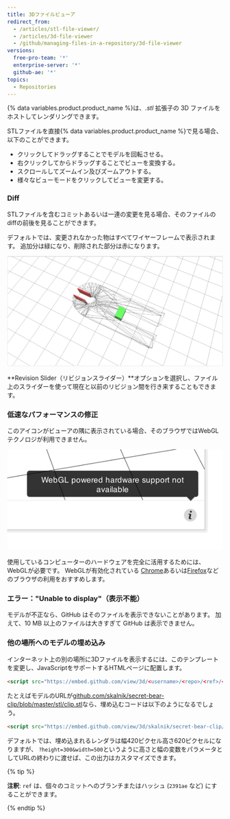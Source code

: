 ```yaml
---
title: 3Dファイルビューア
redirect_from:
  - /articles/stl-file-viewer/
  - /articles/3d-file-viewer
  - /github/managing-files-in-a-repository/3d-file-viewer
versions:
  free-pro-team: '*'
  enterprise-server: '*'
  github-ae: '*'
topics:
  - Repositories
---
```


{% data variables.product.product_name %}は、*.stl* 拡張子の 3D ファイルをホストしてレンダリングできます。

STLファイルを直接{% data variables.product.product_name %}で見る場合、以下のことができます。

* クリックしてドラッグすることでモデルを回転させる。
* 右クリックしてからドラッグすることでビューを変換する。
* スクロールしてズームイン及びズームアウトする。
* 様々なビューモードをクリックしてビューを変更する。

### Diff

STLファイルを含むコミットあるいは一連の変更を見る場合、そのファイルのdiffの前後を見ることができます。

デフォルトでは、変更されなかった物はすべてワイヤーフレームで表示されます。 追加分は緑になり、削除された部分は赤になります。

![ワイヤーフレーム](/assets/images/help/repository/stl_wireframe.png)

**Revision Slider（リビジョンスライダー）**オプションを選択し、ファイル上のスライダーを使って現在と以前のリビジョン間を行き来することもできます。

### 低速なパフォーマンスの修正

このアイコンがビューアの隅に表示されている場合、そのブラウザではWebGLテクノロジが利用できません。

![WebGLのポップエラー](/assets/images/help/repository/render_webgl_error.png)

使用しているコンピューターのハードウェアを完全に活用するためには、WebGLが必要です。 WebGLが有効化されている [Chrome](https://www.google.com/intl/en/chrome/browser/)あるいは[Firefox](https://www.mozilla.org/en-US/firefox/new/)などのブラウザの利用をおすすめします。

### エラー："Unable to display"（表示不能）

モデルが不正なら、GitHub はそのファイルを表示できないことがあります。 加えて、10 MB 以上のファイルは大きすぎて GitHub は表示できません。

### 他の場所へのモデルの埋め込み

インターネット上の別の場所に3Dファイルを表示するには、このテンプレートを変更し、JavaScriptをサポートするHTMLページに配置します。

```html
<script src="https://embed.github.com/view/3d/<username>/<repo>/<ref>/<path_to_file>"></script>
```

たとえばモデルのURLが[github.com/skalnik/secret-bear-clip/blob/master/stl/clip.stl](https://github.com/skalnik/secret-bear-clip/blob/master/stl/clip.stl)なら、埋め込むコードは以下のようになるでしょう。

```html
<script src="https://embed.github.com/view/3d/skalnik/secret-bear-clip/master/stl/clip.stl"></script>
```

デフォルトでは、埋め込まれるレンダラは幅420ピクセル高さ620ピクセルになりますが、 `?height=300&width=500`というように高さと幅の変数をパラメータとしてURLの終わりに渡せば、この出力はカスタマイズできます。

{% tip %}

**注釈**: `ref` は、個々のコミットへのブランチまたはハッシュ (`2391ae` など) にすることができます。

{% endtip %}
